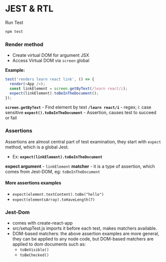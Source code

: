 # JEST & RTL

Run Test
```typescript
npm test
```
### Render method
- Create virtual DOM for argument JSX
- Access Virtual DOM via `screen` global

**Example:**
```typescript
test('renders learn react link', () => {
  render(<App />);
  const linkElement = screen.getByText(/learn react/i);
  expect(linkElement).toBeInTheDocument();
});
```
**`screen.getByText`** - Find element by text
**`/learn react/i`** - regex; i: case sensitive
**`expect().toBeInTheDocument`** - Assertion, causes test to succeed or fail

### Assertions
Assertions are almost central part of test examination, they start with `expect` method, which is a global Jest.
- Ex: **`expect(linkElement).toBeInTheDocument`**

**expect argument** - `linkElement`
**matcher** - it is a type of assertion, which comes from Jest-DOM, eg: `toBeInTheDocument`

#### More assertions examples
 - `expect(element.textContent).toBe("hello")`
 - `expect(elementsArray).toHaveLength(7)`


 ### Jest-Dom
 - comes with create-react-app
 - src/setupTest.js imports it before each test, makes matchers available.
 - DOM-based matchers: the above assertion examples are more general, they can be applied to any node code, but DOM-based matchers are applied to dom documents such as:
    - `toBeVisible()`
    - `toBeChecked()`